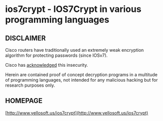 # ios7crypt - IOS7Crypt in various programming languages

## DISCLAIMER

Cisco routers have traditionally used an extremely weak encryption algorithm for protecting passwords (since IOSv7).

Cisco has [acknowledged](http://www.cisco.com/en/US/tech/tk59/technologies_tech_note09186a00809d38a7.shtml) this insecurity.

Herein are contained proof of concept decryption programs in a multitude of programming languages, not intended for any malicious hacking but for research purposes only.

## HOMEPAGE

[http://www.yellosoft.us/ios7crypt](http://www.yellosoft.us/ios7crypt)